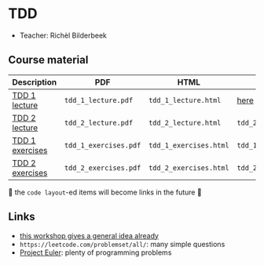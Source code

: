 # TDD

 * Teacher: Richèl Bilderbeek

## Course material

Description                                 |PDF                  |HTML                  |QMD
--------------------------------------------|---------------------|----------------------|------------------------------------
[TDD 1 lecture](tdd_1_lecture/README.md)    |`tdd_1_lecture.pdf`  |`tdd_1_lecture.html`  |[here](tdd_1_lecture/tdd_1_lecture.qmd)
[TDD 2 lecture](tdd_2_lecture/README.md)    |`tdd_2_lecture.pdf`  |`tdd_2_lecture.html`  |`tdd_2_lecture/tdd_2_lecture.qmd`
[TDD 1 exercises](tdd_1_exercises/README.md)|`tdd_1_exercises.pdf`|`tdd_1_exercises.html`|`tdd_1_exercises/tdd_1_exercises.qmd`
[TDD 2 exercises](tdd_2_exercises/README.md)|`tdd_2_exercises.pdf`|`tdd_2_exercises.html`|`tdd_2_exercises/tdd_2_exercises.qmd`

:construction: the `code layout`-ed items will become links in the future :construction:

## Links

 * [this workshop gives a general idea already](https://github.com/richelbilderbeek/nlseb_tdd_20210420)
 * `https://leetcode.com/problemset/all/`: many simple questions
 * [Project Euler](https://projecteuler.net/archives): plenty of programming problems

